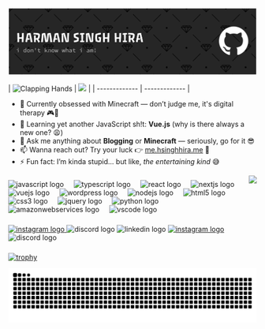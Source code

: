 ![](https://github.com/HSinghHira/HSinghHira/blob/main/header.png)

| <img src="https://raw.githubusercontent.com/Tarikul-Islam-Anik/Animated-Fluent-Emojis/master/Emojis/Hand%20gestures/Clapping%20Hands.png" 
alt="Clapping Hands" 
width="30" 
height="30"/> | ![](https://readme-typing-svg.herokuapp.com?font=Fira+Code&weight=800&size=30&pause=1000&color=F7F7F7¢er=true&vCenter=true&width=500&height=40&lines=T%C4%93n%C4%81+Koe;Sat+Sri+Akal;Welcome) |
| ------------- | ------------- |

- 🔭 Currently obsessed with Minecraft — don’t judge me, it's digital therapy 🎮🧱
- 🌱 Learning yet another JavaScript sh!t: **Vue.js** (why is there always a new one? 😩)
- 💬 Ask me anything about **Blogging** or **Minecraft** — seriously, go for it 😎
- 📫 Wanna reach out? Try your luck 👉 [me.hsinghhira.me](https://me.hsinghhira.me) 💌
- ⚡ Fun fact: I’m kinda stupid... but like, _the entertaining kind_ 😅

<img align="right" height="100" src="https://raw.githubusercontent.com/Tarikul-Islam-Anik/Animated-Fluent-Emojis/master/Emojis/Objects/Gem%20Stone.png"  />

###

<div align="left">
  <img src="https://cdn.jsdelivr.net/gh/devicons/devicon/icons/javascript/javascript-original.svg" height="30" alt="javascript logo"  />
  <img width="12" />
  <img src="https://cdn.jsdelivr.net/gh/devicons/devicon/icons/typescript/typescript-original.svg" height="30" alt="typescript logo"  />
  <img width="12" />
  <img src="https://cdn.jsdelivr.net/gh/devicons/devicon/icons/react/react-original.svg" height="30" alt="react logo"  />
  <img width="12" />
  <img src="https://cdn.jsdelivr.net/gh/devicons/devicon/icons/nextjs/nextjs-original.svg" height="30" alt="nextjs logo"  />
  <img width="12" />
  <img src="https://cdn.jsdelivr.net/gh/devicons/devicon/icons/vuejs/vuejs-original.svg" height="30" alt="vuejs logo"  />
  <img width="12" />
  <img src="https://cdn.jsdelivr.net/gh/devicons/devicon/icons/wordpress/wordpress-original.svg" height="30" alt="wordpress logo"  />
  <img width="12" />
  <img src="https://cdn.jsdelivr.net/gh/devicons/devicon/icons/nodejs/nodejs-original.svg" height="30" alt="nodejs logo"  />
  <img width="12" />
  <img src="https://cdn.jsdelivr.net/gh/devicons/devicon/icons/html5/html5-original.svg" height="30" alt="html5 logo"  />
  <img width="12" />
  <img src="https://cdn.jsdelivr.net/gh/devicons/devicon/icons/css3/css3-original.svg" height="30" alt="css3 logo"  />
  <img width="12" />
  <img src="https://cdn.jsdelivr.net/gh/devicons/devicon/icons/jquery/jquery-original.svg" height="30" alt="jquery logo"  />
  <img width="12" />
  <img src="https://cdn.jsdelivr.net/gh/devicons/devicon/icons/python/python-original.svg" height="30" alt="python logo"  />
  <img width="12" />
  <img src="https://cdn.jsdelivr.net/gh/devicons/devicon/icons/amazonwebservices/amazonwebservices-plain-wordmark.svg" height="30" alt="amazonwebservices logo"  />
  <img width="12" />
  <img src="https://cdn.jsdelivr.net/gh/devicons/devicon/icons/vscode/vscode-original.svg" height="30" alt="vscode logo"  />
</div>

###

<div align="left">
  <a href="https://me.hsinghhira.me" target="_blank">
    <img src="https://img.shields.io/badge/hsinghhira.me-000000?style=for-the-badge&logo=About.me&logoColor=white" height="35" alt="instagram logo"  />
  </a>
  <img src="https://api.visitorbadge.io/api/visitors?path=https%3A%2F%2Fgithub.com%2FHSinghHira&labelColor=%23d9e3f0&countColor=%23ff8a65" height="35" alt="discord logo"  />
  <img src="https://img.shields.io/static/v1?message=LinkedIn&logo=linkedin&label=&color=0077B5&logoColor=white&labelColor=&style=for-the-badge" height="35" alt="linkedin logo"  />
  <a href="https://instagram.com/hsinghhira" target="_blank">
    <img src="https://img.shields.io/static/v1?message=Instagram&logo=instagram&label=&color=E4405F&logoColor=white&labelColor=&style=for-the-badge" height="35" alt="instagram logo"  />
  </a>
  <img src="https://img.shields.io/static/v1?message=Discord&logo=discord&label=&color=7289DA&logoColor=white&labelColor=&style=for-the-badge" height="35" alt="discord logo"  />
  
</div>

###

[![trophy](https://github-profile-trophy.vercel.app/?username=hsinghhira&theme=darkhub&no-frame=true&row=1&column=6&margin-w=15&margin-h=15)](https://github.com/ryo-ma/github-profile-trophy)

![Snake animation](https://github.com/HSinghHira/HSinghHira/blob/output/github-contribution-grid-snake-dark.svg)

